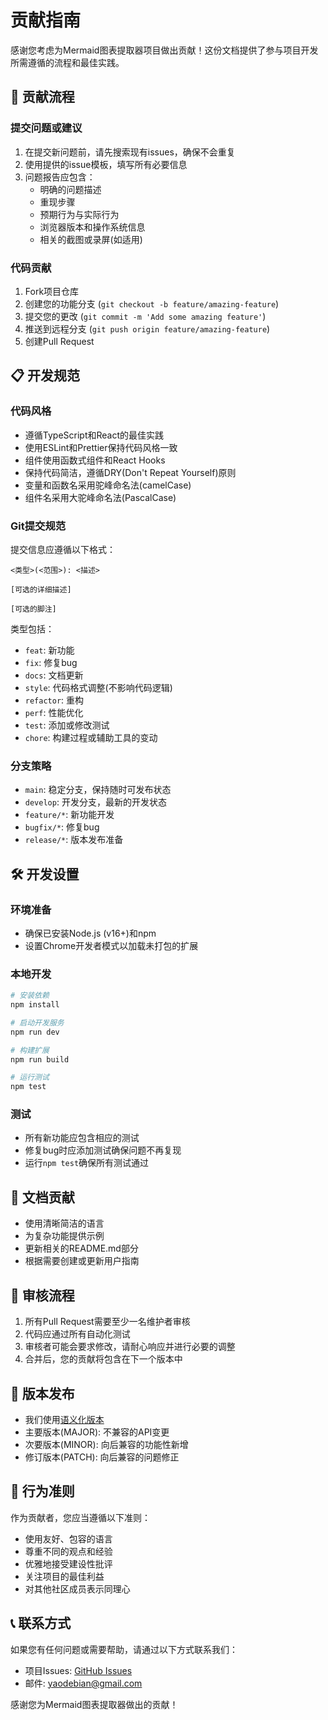 # 贡献指南

感谢您考虑为Mermaid图表提取器项目做出贡献！这份文档提供了参与项目开发所需遵循的流程和最佳实践。

## 🔄 贡献流程

### 提交问题或建议

1. 在提交新问题前，请先搜索现有issues，确保不会重复
2. 使用提供的issue模板，填写所有必要信息
3. 问题报告应包含：
   - 明确的问题描述
   - 重现步骤
   - 预期行为与实际行为
   - 浏览器版本和操作系统信息
   - 相关的截图或录屏(如适用)

### 代码贡献

1. Fork项目仓库
2. 创建您的功能分支 (`git checkout -b feature/amazing-feature`)
3. 提交您的更改 (`git commit -m 'Add some amazing feature'`)
4. 推送到远程分支 (`git push origin feature/amazing-feature`)
5. 创建Pull Request

## 📋 开发规范

### 代码风格

- 遵循TypeScript和React的最佳实践
- 使用ESLint和Prettier保持代码风格一致
- 组件使用函数式组件和React Hooks
- 保持代码简洁，遵循DRY(Don't Repeat Yourself)原则
- 变量和函数名采用驼峰命名法(camelCase)
- 组件名采用大驼峰命名法(PascalCase)

### Git提交规范

提交信息应遵循以下格式：
```
<类型>(<范围>): <描述>

[可选的详细描述]

[可选的脚注]
```

类型包括：
- `feat`: 新功能
- `fix`: 修复bug
- `docs`: 文档更新
- `style`: 代码格式调整(不影响代码逻辑)
- `refactor`: 重构
- `perf`: 性能优化
- `test`: 添加或修改测试
- `chore`: 构建过程或辅助工具的变动

### 分支策略

- `main`: 稳定分支，保持随时可发布状态
- `develop`: 开发分支，最新的开发状态
- `feature/*`: 新功能开发
- `bugfix/*`: 修复bug
- `release/*`: 版本发布准备

## 🛠️ 开发设置

### 环境准备

- 确保已安装Node.js (v16+)和npm
- 设置Chrome开发者模式以加载未打包的扩展

### 本地开发

```bash
# 安装依赖
npm install

# 启动开发服务
npm run dev

# 构建扩展
npm run build

# 运行测试
npm test
```

### 测试

- 所有新功能应包含相应的测试
- 修复bug时应添加测试确保问题不再复现
- 运行`npm test`确保所有测试通过

## 📝 文档贡献

- 使用清晰简洁的语言
- 为复杂功能提供示例
- 更新相关的README.md部分
- 根据需要创建或更新用户指南

## 👥 审核流程

1. 所有Pull Request需要至少一名维护者审核
2. 代码应通过所有自动化测试
3. 审核者可能会要求修改，请耐心响应并进行必要的调整
4. 合并后，您的贡献将包含在下一个版本中

## 📅 版本发布

- 我们使用[语义化版本](https://semver.org/)
- 主要版本(MAJOR): 不兼容的API变更
- 次要版本(MINOR): 向后兼容的功能性新增
- 修订版本(PATCH): 向后兼容的问题修正

## 🙏 行为准则

作为贡献者，您应当遵循以下准则：

- 使用友好、包容的语言
- 尊重不同的观点和经验
- 优雅地接受建设性批评
- 关注项目的最佳利益
- 对其他社区成员表示同理心

## 📞 联系方式

如果您有任何问题或需要帮助，请通过以下方式联系我们：

- 项目Issues: [GitHub Issues](https://github.com/yaodebian/mermaid-to-image/issues)
- 邮件: yaodebian@gmail.com

感谢您为Mermaid图表提取器做出的贡献！ 